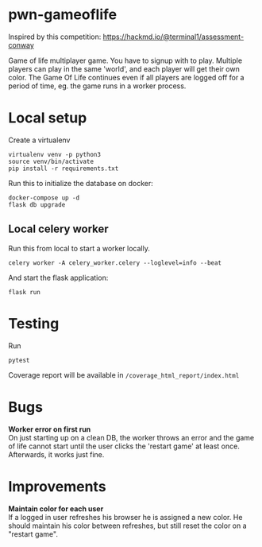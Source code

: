 # pwn-gameoflife
Inspired by this competition: https://hackmd.io/@terminal1/assessment-conway


Game of life multiplayer game. You have to signup with to play. Multiple players can play in the same 'world', and each player will get their own color. The Game Of Life continues even if all players are logged off for a period of time, eg. the game runs in a worker process.


# Local setup
Create a virtualenv
```
virtualenv venv -p python3
source venv/bin/activate
pip install -r requirements.txt
```


Run this to initialize the database on docker:
```
docker-compose up -d
flask db upgrade
```


## Local celery worker
Run this from local to start a worker locally.
```
celery worker -A celery_worker.celery --loglevel=info --beat
```
And start the flask application:
```
flask run
```

# Testing
Run
```
pytest
```
Coverage report will be available in `/coverage_html_report/index.html`


# Bugs
**Worker error on first run**  
On just starting up on a clean DB, the worker throws an error and the game of life cannot start until the user clicks the 'restart game' at least once. Afterwards, it works just fine.

# Improvements
**Maintain color for each user**  
If a logged in user refreshes his browser he is assigned a new color. He should maintain his color between refreshes, but still reset the color on a "restart game".

